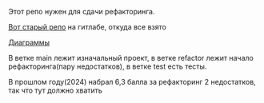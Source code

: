 Этот репо нужен для сдачи рефакторинга. 

[Вот старый репо](https://git.hits.tsu.ru/AkimovMaksim-Projects/Refactoring-LaboratoryProject1/-/tree/main) на гитлабе, откуда все взято

[Диаграммы](https://app.diagrams.net/#G1UjDlZr668KIwOf4YYVm2m6dz3tOH88Jl#%7B%22pageId%22%3A%22IyOdaZIKWJELZvLOLR05%22%7D)

В ветке main лежит изначальный проект, в ветке refactor лежит начало рефакторинга(пару недостатков), в ветке test есть тесты.

В прошлом году(2024) набрал 6,3 балла за рефакторинг 2 недостатков, так что тут должно хватить

